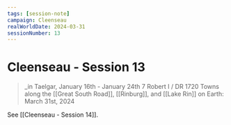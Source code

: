 ```yaml
---
tags: [session-note]
campaign: Cleenseau
realWorldDate: 2024-03-31
sessionNumber: 13
---
```

# Cleenseau - Session 13
>_in Taelgar, January 16th - January 24th
>7 Robert I / DR 1720
>Towns along the [[Great South Road]], [[Rinburg]], and [[Lake Rin]]
>on Earth: March 31st, 2024

See [[Cleenseau - Session 14]].